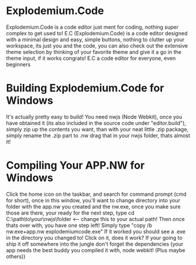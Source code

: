 # Explodemium.Code
Explodemium.Code is a code editor just ment for coding, nothing super complex to get used to! E.C (Explodemium.Code) is a code editor designed with a minimal design and easy, simple buttons, nothing to clutter up your workspace, its just you and the code, you can also check out the extensive theme selection by thinking of your favorite theme and give it a go in the theme input, if it works congrats!
E.C a code editor for everyone, even beginners

# Building Explodemium.Code for Windows
It's actually pretty easy to build! You need nwjs (Node Webkit), once you have obtained it (its also included in the source code under "editor.build"), simply zip up the contents you want, than with your neat little .zip package, simply rename the .zip part to .nw drag that in your nwjs folder, thats almost it!

# Compiling Your APP.NW for Windows
Click the home icon on the taskbar, and search for command prompt (cmd for short), once in this window, you'll want to change directory into your folder with the app.nw you created and the nw.exe, once you make sure those are there, your ready for the next step, type cd C:\path\to\your\nwjs\folder <-- change this to your actual path! Then once thats over with, you have one step left! Simply type "copy /b nw.exe+app.nw explodemiumcode.exe" If it worked you should see a .exe in the directory you changed to! Click on it, does it work? If your going to ship it off somewhere into the jungle don't forget the dependencies (your app needs the best buddy you compiled it with, node webkit! (Plus maybe others))

